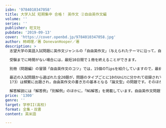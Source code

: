 ```yaml
---
isbn: '9784010347058'
title: 大学入試 短期集中 合格！ 英作文 ②自由英作文編
volume: ''
series: ''
publisher: 旺文社
pubdate: '2019-09-13'
cover: 'https://cover.openbd.jp/9784010347058.jpg'
author: 柿崎理／著 DonevanHooper／著
description: >
  志望大学の英語入試問題に英作文ジャンルの「自由英作文」（与えられたテーマに沿って，自分の意見などを英語で記述する）が課される受験生の皆さんにお勧めの１冊です。

  受験までに時間がない場合には，最短10日間で１冊を終えることができます。

  別冊（問題編）の冒頭「自由英作文のコツ」では，15個のTipsを紹介していますので，最初に読んでから問題演習に入ってください。

  最近の入試問題から選ばれた全20題が，問題のタイプごとに10のUnitに分かれて収録されています。Part 1（Unit
  1?3）は頻繁に出題され，自由英作文の書き方の基本となる「論文型」の問題です。そのほか「図の描写」「物語の創作」「要約」などさまざまなタイプの問題がありますので，志望する大学の出題傾向や書き慣れていないテーマなど，掲載順にこだわらず取り組んでください。

  解答解説には「解答例」「別解例」のほかに，「NG解答」を掲載しています。自由英作文問題で見落としがちな文法・語法の誤りや問題の形式に合わない書き方について，その訂正の仕方を説明していますので，自分の答案や解答例と比べて参考にしてください。
price: '1300'
genre: ''
target: 学参II(高校)
format: 全集・双書
content: 英米語

---
```

